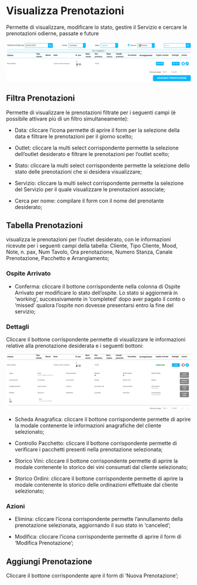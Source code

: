# Visualizza Prenotazioni

Permette di visualizzare, modificare lo stato, gestire il Servizio e cercare le prenotazioni odierne, passate e future

![resrevationList](../../assets/img/imgList/reservationList.png#mediumMobile)

## Filtra Prenotazioni

Permette di visualizzare le prenotazioni filtrate per i seguenti campi (è possibile attivare più di un filtro simultaneamente):

* Data:  cliccare l’icona  permette di aprire il form per la selezione della data e filtrare le prenotazioni per il giorno scelto;

* Outlet: cliccare la multi select corrispondente permette la selezione dell’outlet desiderato e filtrare le prenotazioni per l’outlet scelto;

* Stato: cliccare la multi select corrispondente permette la selezione dello stato delle prenotazioni che si desidera visualizzare;

* Servizio: cliccare la multi select corrispondente permette la selezione del Servizio per il quale visualizzare le prenotazioni associate;

* Cerca per nome: compilare il form con il nome del prenotante desiderato;

## Tabella Prenotazioni

visualizza le prenotazioni per l’outlet desiderato, con le informazioni ricevute per i seguenti campi della tabella: Cliente, Tipo Cliente, Mood, Note, n. pax, Num Tavolo, Ora prenotazione, Numero Stanza, Canale Prenotazione, Pacchetto e Arrangiamento;

### Ospite Arrivato

* Conferma: cliccare il bottone corrispondente nella colonna di Ospite Arrivato per modificare lo stato dell’ospite. Lo stato si aggiornerà in ‘working’, successivamente in ‘completed’ dopo aver pagato il conto o  ‘missed’ qualora l’ospite non dovesse presentarsi entro la fine del servizio;

### Dettagli

Cliccare il bottone corrispondente permette di visualizzare le informazioni relative alla prenotazione desiderata e i seguenti bottoni:

![reservationDetails](../../assets/img/imgList/reservationDetails.png#reservationDetails)

* Scheda Anagrafica: cliccare il bottone corrispondente permette di aprire la modale contenente le informazioni anagrafiche del cliente selezionato;

* Controllo Pacchetto: cliccare il bottone corrispondente permette di verificare i pacchetti presenti nella prenotazione selezionata;

* Storico Vini: cliccare il bottone corrispondente permette di aprire la modale contenente lo storico dei vini consumati dal cliente selezionato;

* Storico Ordini: cliccare il bottone corrispondente permette di aprire la modale contenente lo storico delle ordinazioni effettuate dal cliente selezionato;

### Azioni

* Elimina: cliccare l’icona corrispondente permette l’annullamento della prenotazione selezionata, aggiornando il suo stato in ‘canceled’;

* Modifica: cliccare l’icona corrispondente permette di aprire il form di ‘Modifica Prenotazione’;

## Aggiungi Prenotazione

Cliccare il bottone corrispondente apre il form di ‘Nuova Prenotazione’;